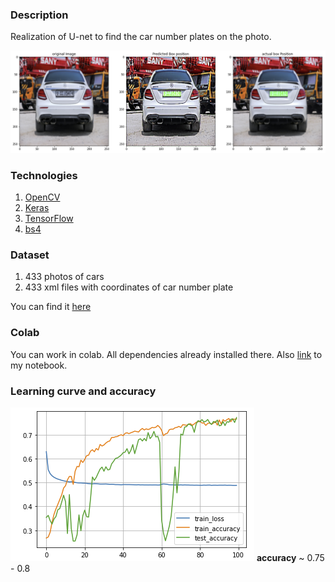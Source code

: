 ### Description
Realization of U-net to find the car number plates on the photo.

![img_3.png](img_3.png)
### Technologies
1. [OpenCV](https://pypi.org/project/opencv-python/)
2. [Keras](https://pypi.org/project/keras/)
3. [TensorFlow](https://pypi.org/project/tensorflow/)
4. [bs4](https://pypi.org/project/beautifulsoup4/)

### Dataset
1. 433 photos of cars
2. 433 xml files with coordinates of car number plate

You can find it [here](https://drive.google.com/drive/folders/139dUNn8Uxo3SdEEwMEtevncmE7OHxerh?usp=sharing)

### Colab
You can work in colab. All dependencies already installed there. Also [link](https://colab.research.google.com/drive/1d-VFBYgRHPumDNkgoQQhIlOxTPbI5cqg?usp=sharing) to my notebook.

### Learning curve and accuracy
![img_1.png](img_1.png)
**accuracy** ~ 0.75 - 0.8
